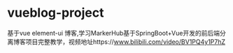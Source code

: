 # vueblog-project
基于vue element-ui 博客,学习MarkerHub基于SpringBoot+Vue开发的前后端分离博客项目完整教学，视频地址https://www.bilibili.com/video/BV1PQ4y1P7hZ

